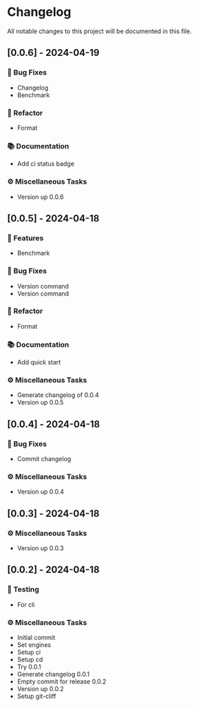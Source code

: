 # Changelog

All notable changes to this project will be documented in this file.

## [0.0.6] - 2024-04-19

### 🐛 Bug Fixes

- Changelog
- Benchmark

### 🚜 Refactor

- Format

### 📚 Documentation

- Add ci status badge

### ⚙️ Miscellaneous Tasks

- Version up 0.0.6

## [0.0.5] - 2024-04-18

### 🚀 Features

- Benchmark

### 🐛 Bug Fixes

- Version command
- Version command

### 🚜 Refactor

- Format

### 📚 Documentation

- Add quick start

### ⚙️ Miscellaneous Tasks

- Generate changelog of 0.0.4
- Version up 0.0.5

## [0.0.4] - 2024-04-18

### 🐛 Bug Fixes

- Commit changelog

### ⚙️ Miscellaneous Tasks

- Version up 0.0.4

## [0.0.3] - 2024-04-18

### ⚙️ Miscellaneous Tasks

- Version up 0.0.3

## [0.0.2] - 2024-04-18

### 🧪 Testing

- For cli

### ⚙️ Miscellaneous Tasks

- Initial commit
- Set engines
- Setup ci
- Setup cd
- Try 0.0.1
- Generate changelog 0.0.1
- Empty commit for release 0.0.2
- Version up 0.0.2
- Setup git-cliff

<!-- generated by git-cliff -->
